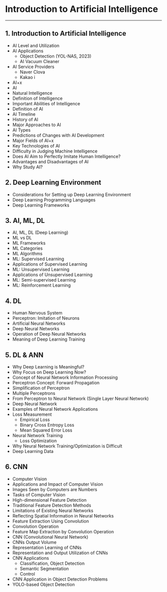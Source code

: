 # Introduction to Artificial Intelligence

---

## 1. Introduction to Artificial Intelligence
- AI Level and Utilization
- AI Applications
    - Object Detection (YOL-NAS, 2023)
    - AI Vacuum Cleaner
- AI Service Providers
    - Naver Clova
    - Kakao i
- AI+x
- AI
- Natural Intelligence
- Definition of Intelligence
- Important Abilities of Intelligence
- Definition of AI
- AI Timeline
- History of AI
- Major Approaches to AI
- AI Types
- Predictions of Changes with AI Development
- Major Fields of AI+x
- Key Technologies of AI
- Difficulty in Judging Machine Intelligence
- Does AI Aim to Perfectly Imitate Human Intelligence?
- Advantages and Disadvantages of AI
- Why Study AI?

## 2. Deep Learning Environment
- Considerations for Setting up Deep Learning Environment
- Deep Learning Programming Languages
- Deep Learning Frameworks

## 3. AI, ML, DL
- AI, ML, DL (Deep Learning)
- ML vs DL
- ML Frameworks
- ML Categories
- ML Algorithms
- ML: Supervised Learning
- Applications of Supervised Learning
- ML: Unsupervised Learning
- Applications of Unsupervised Learning
- ML: Semi-supervised Learning
- ML: Reinforcement Learning

## 4. DL
- Human Nervous System
- Perceptron: Imitation of Neurons
- Artificial Neural Networks
- Deep Neural Networks
- Operation of Deep Neural Networks
- Meaning of Deep Learning Training

## 5. DL & ANN
- Why Deep Learning is Meaningful?
- Why Focus on Deep Learning Now?
- Concept of Neural Network Information Processing
- Perceptron Concept: Forward Propagation
- Simplification of Perceptron
- Multiple Perceptrons
- From Perceptron to Neural Network (Single Layer Neural Network)
- Deep Neural Network
- Examples of Neural Network Applications
- Loss Measurement
    - Empirical Loss
    - Binary Cross Entropy Loss
    - Mean Squared Error Loss
- Neural Network Training
    - Loss Optimization
- Why Neural Network Training/Optimization is Difficult
- Deep Learning Data

## 6. CNN
- Computer Vision
- Applications and Impact of Computer Vision
- Images Seen by Computers are Numbers
- Tasks of Computer Vision
- High-dimensional Feature Detection
- Traditional Feature Detection Methods
- Limitations of Existing Neural Networks
- Reflecting Spatial Information in Neural Networks
- Feature Extraction Using Convolution
- Convolution Operation
- Feature Map Extraction by Convolution Operation
- CNN (Convolutional Neural Network)
- CNNs Output Volume
- Representation Learning of CNNs
- Representation and Output Utilization of CNNs
- CNN Applications
    - Classification, Object Detection
    - Semantic Segmentation
    - Control
- CNN Application in Object Detection Problems
- YOLO-based Object Detection
